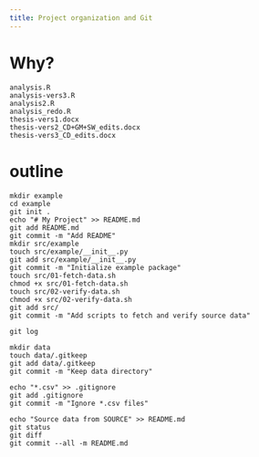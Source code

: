 ```yaml
---
title: Project organization and Git
---
```


# Why?

    analysis.R
    analysis-vers3.R
    analysis2.R
    analysis_redo.R
    thesis-vers1.docx
    thesis-vers2_CD+GM+SW_edits.docx
    thesis-vers3_CD_edits.docx

# outline

    mkdir example
    cd example
    git init .
    echo "# My Project" >> README.md
    git add README.md
    git commit -m "Add README"
    mkdir src/example
    touch src/example/__init__.py
    git add src/example/__init__.py
    git commit -m "Initialize example package"
    touch src/01-fetch-data.sh
    chmod +x src/01-fetch-data.sh
    touch src/02-verify-data.sh
    chmod +x src/02-verify-data.sh
    git add src/
    git commit -m "Add scripts to fetch and verify source data"

    git log
    
    mkdir data
    touch data/.gitkeep
    git add data/.gitkeep
    git commit -m "Keep data directory"

    echo "*.csv" >> .gitignore
    git add .gitignore
    git commit -m "Ignore *.csv files"

    echo "Source data from SOURCE" >> README.md
    git status
    git diff
    git commit --all -m README.md



